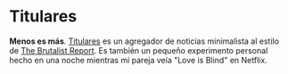 # Titulares

**Menos es más**. [Titulares](https://titulares.netlify.app) es un agregador de noticias minimalista al estilo de [The Brutalist Report](https://brutalist.report/). Es también un pequeño experimento personal hecho en una noche mientras mi pareja veía "Love is Blind" en Netflix.
